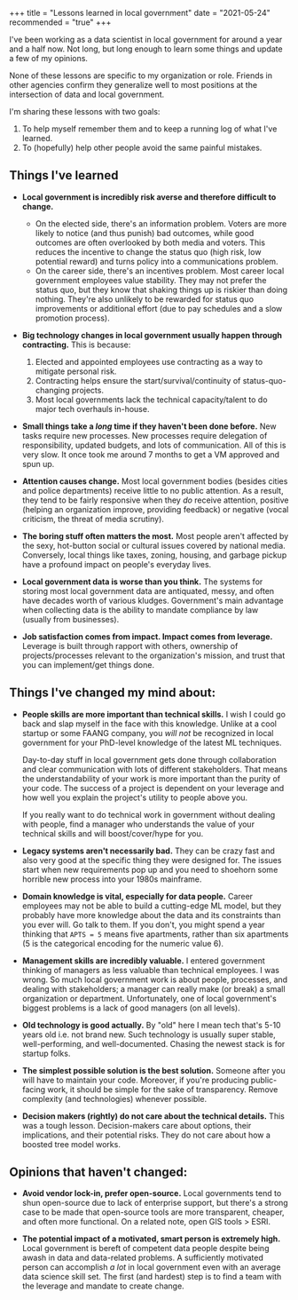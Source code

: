 +++
title = "Lessons learned in local government"
date = "2021-05-24"
recommended = "true"
+++

I've been working as a data scientist in local government for around a year and a half now. Not long, but long enough to learn some things and update a few of my opinions.

None of these lessons are specific to my organization or role. Friends in other agencies confirm they generalize well to most positions at the intersection of data and local government.

I'm sharing these lessons with two goals:

1. To help myself remember them and to keep a running log of what I've learned.
2. To (hopefully) help other people avoid the same painful mistakes.

## Things I've learned

- **Local government is incredibly risk averse and therefore difficult to change.**
   - On the elected side, there's an information problem. Voters are more likely to notice (and thus punish) bad outcomes, while good outcomes are often overlooked by both media and voters. This reduces the incentive to change the status quo (high risk, low potential reward) and turns policy into a communications problem.
   - On the career side, there's an incentives problem. Most career local government employees value stability. They may not prefer the status quo, but they know that shaking things up is riskier than doing nothing. They're also unlikely to be rewarded for status quo improvements or additional effort (due to pay schedules and a slow promotion process).

- **Big technology changes in local government usually happen through contracting.** This is because:
   1. Elected and appointed employees use contracting as a way to mitigate personal risk.
   2. Contracting helps ensure the start/survival/continuity of status-quo-changing projects.
   3. Most local governments lack the technical capacity/talent to do major tech overhauls in-house.

- **Small things take a *long* time if they haven't been done before.** New tasks require new processes. New processes require delegation of responsibility, updated budgets, and lots of communication. All of this is very slow. It once took me around 7 months to get a VM approved and spun up.

- **Attention causes change.** Most local government bodies (besides cities and police departments) receive little to no public attention. As a result, they tend to be fairly responsive when they *do* receive attention, positive (helping an organization improve, providing feedback) or negative (vocal criticism, the threat of media scrutiny).

- **The boring stuff often matters the most.** Most people aren't affected by the sexy, hot-button social or cultural issues covered by national media. Conversely, local things like taxes, zoning, housing, and garbage pickup have a profound impact on people's everyday lives.

- **Local government data is worse than you think.** The systems for storing most local government data are antiquated, messy, and often have decades worth of various kludges. Government's main advantage when collecting data is the ability to mandate compliance by law (usually from businesses).

- **Job satisfaction comes from impact. Impact comes from leverage.** Leverage is built through rapport with others, ownership of projects/processes relevant to the organization's mission, and trust that you can implement/get things done.

## Things I've changed my mind about:

- **People skills are more important than technical skills.** I wish I could go back and slap myself in the face with this knowledge. Unlike at a cool startup or some FAANG company, you *will not* be recognized in local government for your PhD-level knowledge of the latest ML techniques.
   
   Day-to-day stuff in local government gets done through collaboration and clear communication with lots of different stakeholders. That means the understandability of your work is more important than the purity of your code. The success of a project is dependent on your leverage and how well you explain the project's utility to people above you. 
   
   If you really want to do technical work in government without dealing with people, find a manager who understands the value of your technical skills and will boost/cover/hype for you. 

- **Legacy systems aren't necessarily bad.** They can be crazy fast and also very good at the specific thing they were designed for. The issues start when new requirements pop up and you need to shoehorn some horrible new process into your 1980s mainframe.

- **Domain knowledge is vital, especially for data people.** Career employees may not be able to build a cutting-edge ML model, but they probably have more knowledge about the data and its constraints than you ever will. Go talk to them. If you don't, you might spend a year thinking that `APTS = 5` means five apartments, rather than six apartments (5 is the categorical encoding for the numeric value 6).

- **Management skills are incredibly valuable.** I entered government thinking of managers as less valuable than technical employees. I was wrong. So much local government work is about people, processes, and dealing with stakeholders; a manager can really make (or break) a small organization or department. Unfortunately, one of local government's biggest problems is a lack of good managers (on all levels). 

- **Old technology is good actually.** By "old" here I mean tech that's 5-10 years old i.e. not brand new. Such technology is usually super stable, well-performing, and well-documented. Chasing the newest stack is for startup folks. 

- **The simplest possible solution is the best solution.** Someone after you will have to maintain your code. Moreover, if you're producing public-facing work, it should be simple for the sake of transparency. Remove complexity (and technologies) whenever possible.

- **Decision makers (rightly) do not care about the technical details.** This was a tough lesson. Decision-makers care about options, their implications, and their potential risks. They do not care about how a boosted tree model works.

## Opinions that haven't changed:

- **Avoid vendor lock-in, prefer open-source.** Local governments tend to shun open-source due to lack of enterprise support, but there's a strong case to be made that open-source tools are more transparent, cheaper, and often more functional. On a related note, open GIS tools > ESRI. 

- **The potential impact of a motivated, smart person is extremely high.** Local government is bereft of competent data people despite being awash in data and data-related problems. A sufficiently motivated person can accomplish *a lot* in local government even with an average data science skill set. The first (and hardest) step is to find a team with the leverage and mandate to create change.
